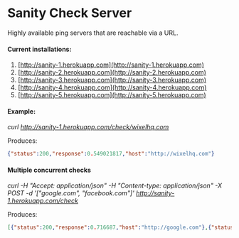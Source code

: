 Sanity Check Server
=============

Highly available ping servers that are reachable via a URL.

#### Current installations:

1. [http://sanity-1.herokuapp.com](http://sanity-1.herokuapp.com)
2. [http://sanity-2.herokuapp.com](http://sanity-2.herokuapp.com)
3. [http://sanity-3.herokuapp.com](http://sanity-3.herokuapp.com)
4. [http://sanity-4.herokuapp.com](http://sanity-4.herokuapp.com)
5. [http://sanity-5.herokuapp.com](http://sanity-5.herokuapp.com)

#### Example:

*curl http://sanity-1.herokuapp.com/check/wixelhq.com*

Produces:

```json
{"status":200,"response":0.549021817,"host":"http://wixelhq.com"}
```

#### Multiple concurrent checks

*curl -H "Accept: application/json" -H "Content-type: application/json" -X POST -d 
'["google.com", "facebook.com"]' http://sanity-1.herokuapp.com/check*

Produces:

```json
[{"status":200,"response":0.716687,"host":"http://google.com"},{"status":200,"response":0.872883,"host":"http://facebook.com"}]
```
